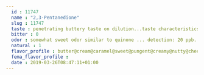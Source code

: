 ```yaml
---
  id : 11747
  name : "2,3-Pentanedione"
  slug : 11747
  taste : penetrating buttery taste on dilution...taste characteristics at 1 to 5 ppm: sweet buttery, creamy, cheesy, slightly toasted dairy, with a rich baked goods nuance and good mouth feel
  bitter : 0
  odor : somewhat sweet odor similar to quinone ... detection: 20 ppb. aroma characteristics at 1.0%: buttery diacytl-like, fermented dairy and creamy, popcorn buttery
  natural : 1
  flavor_profile : butter@cream@caramel@sweet@pungent@creamy@nutty@cheese
  fema_flavor_profile : 
  date : 2019-03-26T08:47:11+01:00
---
```



